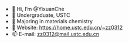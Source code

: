 - 👋 Hi, I’m @YixuanChe
- 👀 Undergraduate, USTC
- 🌱 Majoring in materials chemistry
- 💞️ Website: https://home.ustc.edu.cn/~zz0312
- 📫 E-mail: zz0312@mail.ustc.edu.cn

<!---
Yixuan Che is a ✨ special ✨ repository because its `README.md` (this file) appears on your GitHub profile.
You can click the Preview link to take a look at your changes.
--->
